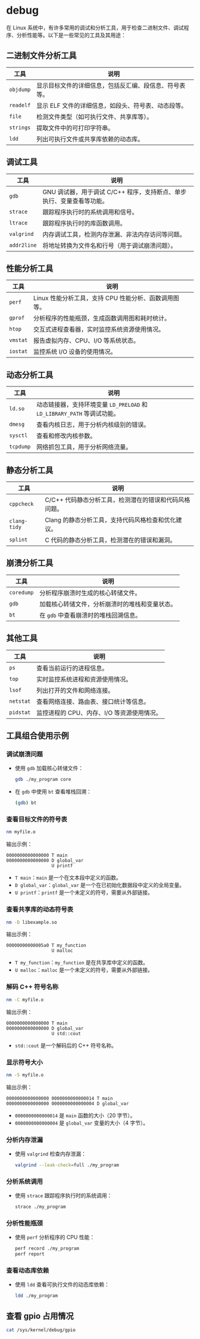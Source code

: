 # debug

在 Linux 系统中，有许多常用的调试和分析工具，用于检查二进制文件、调试程序、分析性能等。以下是一些常见的工具及其用途：

## 二进制文件分析工具

| 工具      | 说明                                                   |
| --------- | ------------------------------------------------------ |
| `objdump` | 显示目标文件的详细信息，包括反汇编、段信息、符号表等。 |
| `readelf` | 显示 ELF 文件的详细信息，如段头、符号表、动态段等。    |
| `file`    | 检测文件类型（如可执行文件、共享库等）。               |
| `strings` | 提取文件中的可打印字符串。                             |
| `ldd`     | 列出可执行文件或共享库依赖的动态库。                   |

## 调试工具

| 工具        | 说明                                                                  |
| ----------- | --------------------------------------------------------------------- |
| `gdb`       | GNU 调试器，用于调试 C/C++ 程序，支持断点、单步执行、变量查看等功能。 |
| `strace`    | 跟踪程序执行时的系统调用和信号。                                      |
| `ltrace`    | 跟踪程序执行时的库函数调用。                                          |
| `valgrind`  | 内存调试工具，检测内存泄漏、非法内存访问等问题。                      |
| `addr2line` | 将地址转换为文件名和行号（用于调试崩溃问题）。                        |

## 性能分析工具

| 工具     | 说明                                                  |
| -------- | ----------------------------------------------------- |
| `perf`   | Linux 性能分析工具，支持 CPU 性能分析、函数调用图等。 |
| `gprof`  | 分析程序的性能瓶颈，生成函数调用图和耗时统计。        |
| `htop`   | 交互式进程查看器，实时监控系统资源使用情况。          |
| `vmstat` | 报告虚拟内存、CPU、I/O 等系统状态。                   |
| `iostat` | 监控系统 I/O 设备的使用情况。                         |

## 动态分析工具

| 工具      | 说明                                                                    |
| --------- | ----------------------------------------------------------------------- |
| `ld.so`   | 动态链接器，支持环境变量 `LD_PRELOAD` 和 `LD_LIBRARY_PATH` 等调试功能。 |
| `dmesg`   | 查看内核日志，用于分析内核级别的错误。                                  |
| `sysctl`  | 查看和修改内核参数。                                                    |
| `tcpdump` | 网络抓包工具，用于分析网络流量。                                        |

## 静态分析工具

| 工具         | 说明                                                   |
| ------------ | ------------------------------------------------------ |
| `cppcheck`   | C/C++ 代码静态分析工具，检测潜在的错误和代码风格问题。 |
| `clang-tidy` | Clang 的静态分析工具，支持代码风格检查和优化建议。     |
| `splint`     | C 代码的静态分析工具，检测潜在的错误和漏洞。           |

## 崩溃分析工具

| 工具       | 说明                                           |
| ---------- | ---------------------------------------------- |
| `coredump` | 分析程序崩溃时生成的核心转储文件。             |
| `gdb`      | 加载核心转储文件，分析崩溃时的堆栈和变量状态。 |
| `bt`       | 在 `gdb` 中查看崩溃时的堆栈回溯信息。          |

## 其他工具

| 工具      | 说明                                       |
| --------- | ------------------------------------------ |
| `ps`      | 查看当前运行的进程信息。                   |
| `top`     | 实时监控系统进程和资源使用情况。           |
| `lsof`    | 列出打开的文件和网络连接。                 |
| `netstat` | 查看网络连接、路由表、接口统计等信息。     |
| `pidstat` | 监控进程的 CPU、内存、I/O 等资源使用情况。 |

## 工具组合使用示例

### 调试崩溃问题

- 使用 `gdb` 加载核心转储文件：
  ```bash
  gdb ./my_program core
  ```
- 在 `gdb` 中使用 `bt` 查看堆栈回溯：
  ```bash
  (gdb) bt
  ```

### 查看目标文件的符号表

```bash
nm myfile.o
```

输出示例：

```
0000000000000000 T main
0000000000000000 D global_var
                 U printf
```

- `T main`：`main` 是一个在文本段中定义的函数。
- `D global_var`：`global_var` 是一个在已初始化数据段中定义的全局变量。
- `U printf`：`printf` 是一个未定义的符号，需要从外部链接。

### 查看共享库的动态符号表

```bash
nm -D libexample.so
```

输出示例：

```
00000000000005a0 T my_function
                 U malloc
```

- `T my_function`：`my_function` 是在共享库中定义的函数。
- `U malloc`：`malloc` 是一个未定义的符号，需要从外部链接。

### 解码 C++ 符号名称

```bash
nm -C myfile.o
```

输出示例：

```
0000000000000000 T main
0000000000000000 D global_var
                 U std::cout
```

- `std::cout` 是一个解码后的 C++ 符号名称。

### 显示符号大小

```bash
nm -S myfile.o
```

输出示例：

```
0000000000000000 0000000000000014 T main
0000000000000000 0000000000000004 D global_var
```

- `0000000000000014` 是 `main` 函数的大小（20 字节）。
- `0000000000000004` 是 `global_var` 变量的大小（4 字节）。

### 分析内存泄漏

- 使用 `valgrind` 检查内存泄漏：
  ```bash
  valgrind --leak-check=full ./my_program
  ```

### 分析系统调用

- 使用 `strace` 跟踪程序执行时的系统调用：
  ```bash
  strace ./my_program
  ```

### 分析性能瓶颈

- 使用 `perf` 分析程序的 CPU 性能：
  ```bash
  perf record ./my_program
  perf report
  ```

### 查看动态库依赖

- 使用 `ldd` 查看可执行文件的动态库依赖：
  ```bash
  ldd ./my_program
  ```

## 查看 gpio 占用情况

```bash
cat /sys/kernel/debug/gpio
```
